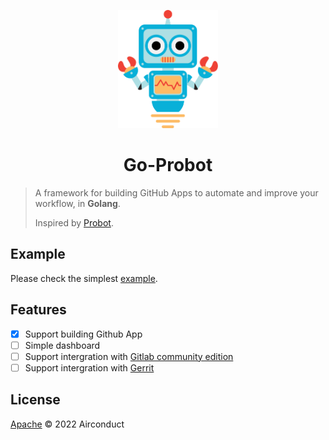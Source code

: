 <p align="center">
  <a><img src="docs/robot.svg" width="160" alt="Probot's logo, a cartoon robot" /></a>
</p>

<h1 align="center">Go-Probot</h1>

> A framework for building GitHub Apps to automate and improve your workflow, in **Golang**.
> 
> Inspired by [Probot](https://github.com/probot/probot).

## Example

Please check the simplest [example](example/main.go).

## Features

- [x] Support building Github App
- [ ] Simple dashboard
- [ ] Support intergration with [Gitlab community edition](https://docs.gitlab.com/ee/install/)
- [ ] Support intergration with [Gerrit](https://www.gerritcodereview.com/)

## License

[Apache](LICENSE) © 2022 Airconduct
